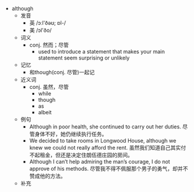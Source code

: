 - although
  - 发音
    - 英 /ɔːl'ðəʊ; ɒl-/
    - 美 /ɔl'ðo/
  - 词义
    - conj. 然而；尽管
      - used to introduce a statement that makes your main statement seem surprising or unlikely
  - 记忆
    - 和though(conj. 尽管)一起记
  - 近义词
    - conj. 虽然，尽管
      - while
      - though
      - as
      - albeit
  - 例句
    - Although in poor health, she continued to carry out her duties. 尽管身体不好，她仍继续执行任务。
    - We decided to take rooms in Longwood House, although we knew we could not really afford the rent. 虽然我们知道自己其实付不起租金，但还是决定住朗伍德庄园的房间。
    - Although I can’t help admiring the man’s courage, I do not approve of his methods. 尽管我不得不佩服那个男子的勇气，却并不赞成他的方法。
  - 补充